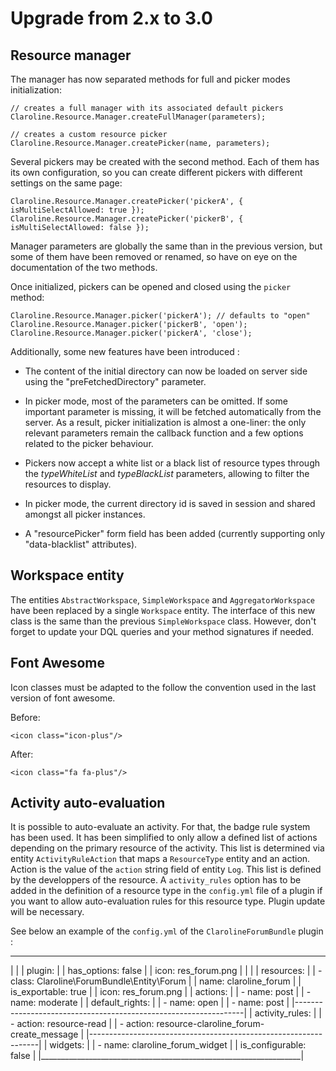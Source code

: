Upgrade from 2.x to 3.0
=======================

Resource manager
----------------

The manager has now separated methods for full and picker modes initialization:

    // creates a full manager with its associated default pickers
    Claroline.Resource.Manager.createFullManager(parameters);

    // creates a custom resource picker
    Claroline.Resource.Manager.createPicker(name, parameters);

Several pickers may be created with the second method. Each of them has its own
configuration, so you can create different pickers with different settings on
the same page:

    Claroline.Resource.Manager.createPicker('pickerA', { isMultiSelectAllowed: true });
    Claroline.Resource.Manager.createPicker('pickerB', { isMultiSelectAllowed: false });

Manager parameters are globally the same than in the previous version, but some of them
have been removed or renamed, so have on eye on the documentation of the two methods.

Once initialized, pickers can be opened and closed using the `picker` method:

    Claroline.Resource.Manager.picker('pickerA'); // defaults to "open"
    Claroline.Resource.Manager.picker('pickerB', 'open');
    Claroline.Resource.Manager.picker('pickerA', 'close');

Additionally, some new features have been introduced :

- The content of the initial directory can now be loaded on server side using the
  "preFetchedDirectory" parameter.

- In picker mode, most of the parameters can be omitted. If some important parameter is missing,
  it will be fetched automatically from the server. As a result, picker initialization is almost
  a one-liner: the only relevant parameters remain the callback function and a few options related
  to the picker behaviour.

- Pickers now accept a white list or a black list of resource types through the *typeWhiteList* and
  *typeBlackList* parameters, allowing to filter the resources to display.

- In picker mode, the current directory id is saved in session and shared amongst
  all picker instances.

- A "resourcePicker" form field has been added (currently supporting only "data-blacklist"
  attributes).


Workspace entity
----------------

The entities `AbstractWorkspace`, `SimpleWorkspace` and `AggregatorWorkspace` have been replaced by
a single `Workspace` entity. The interface of this new class is the same than the previous `SimpleWorkspace`
class. However, don't forget to update your DQL queries and your method signatures if needed.


Font Awesome
------------

Icon classes must be adapted to the follow the convention used in the last version of font awesome.

Before:

    <icon class="icon-plus"/>

After:

    <icon class="fa fa-plus"/>


Activity auto-evaluation
------------------------

It is possible to auto-evaluate an activity.
For that, the badge rule system has been used.
It has been simplified to only allow a defined list of actions depending on the primary resource of the activity.
This list is determined via entity `ActivityRuleAction` that maps a `ResourceType` entity and an action.
Action is the value of the `action` string field of entity `Log`.
This list is defined by the developpers of the resource.
A `activity_rules` option has to be added in the definition of a resource type in the `config.yml` file of a plugin
if you want to allow auto-evaluation rules for this resource type.
Plugin update will be necessary.


See below an example of the `config.yml` of the `ClarolineForumBundle` plugin :
 _________________________________________________________________
|                                                                 |
|    plugin:                                                      |
|      has_options: false                                         |
|      icon: res_forum.png                                        |
|                                                                 |
|      resources:                                                 |
|        - class: Claroline\ForumBundle\Entity\Forum              |
|          name: claroline_forum                                  |
|          is_exportable: true                                    |
|          icon: res_forum.png                                    |
|          actions:                                               |
|            - name: post                                         |
|            - name: moderate                                     |
|          default_rights:                                        |
|            - name: open                                         |
|            - name: post                                         |
|-----------------------------------------------------------------|
|          activity_rules:                                        |
|            - action: resource-read                              |
|            - action: resource-claroline_forum-create_message    |
|-----------------------------------------------------------------|
|      widgets:                                                   |
|         - name: claroline_forum_widget                          |
|           is_configurable: false                                |
|_________________________________________________________________|

